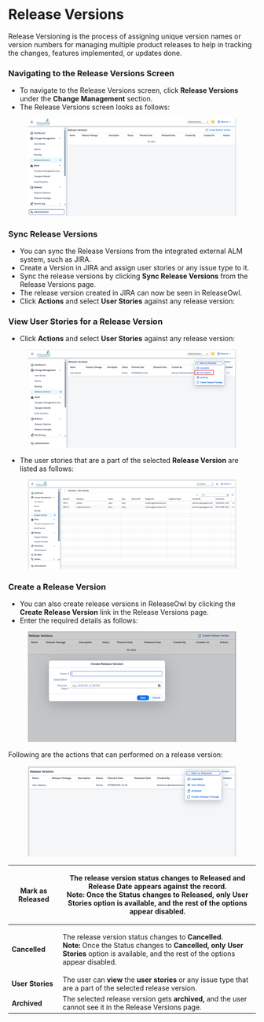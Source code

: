 # Release Versions

Release Versioning is the process of assigning unique version names or version numbers for managing multiple product releases to help in tracking the changes, features implemented, or updates done.

### Navigating to the Release Versions Screen <a href="#pdf-page-0ebflbp2eco5zehbqqzc-navigating-to-the-release-versions-screen" id="pdf-page-0ebflbp2eco5zehbqqzc-navigating-to-the-release-versions-screen"></a>

* To navigate to the Release Versions screen, click **Release Versions** under the **Change Management** section.
* The Release Versions screen looks as follows:

<figure><img src="../../.gitbook/assets/image (11) (1) (1) (1).png" alt=""><figcaption></figcaption></figure>

### Sync Release Versions <a href="#pdf-page-0ebflbp2eco5zehbqqzc-sync-release-versions" id="pdf-page-0ebflbp2eco5zehbqqzc-sync-release-versions"></a>

* You can sync the Release Versions from the integrated external ALM system, such as JIRA.
* Create a Version in JIRA and assign user stories or any issue type to it.
* Sync the release versions by clicking **Sync Release Versions** from the Release Versions page.
* The release version created in JIRA can now be seen in ReleaseOwl.
* Click **Actions** and select **User Stories** against any release version:

### **View User Stories for a Release Version** <a href="#pdf-page-0ebflbp2eco5zehbqqzc-view-user-stories-for-a-release-version" id="pdf-page-0ebflbp2eco5zehbqqzc-view-user-stories-for-a-release-version"></a>

* Click **Actions** and select **User Stories** against any release version:

<figure><img src="../../.gitbook/assets/image (14) (1) (1) (1).png" alt=""><figcaption></figcaption></figure>

* The user stories that are a part of the selected **Release Version** are listed as follows:

<figure><img src="../../.gitbook/assets/image (1) (1) (1) (1) (1) (1) (1) (1) (1) (1) (1) (1) (1) (1) (1) (1) (1).png" alt=""><figcaption></figcaption></figure>

### **Create a Release Version** <a href="#pdf-page-0ebflbp2eco5zehbqqzc-create-a-release-version" id="pdf-page-0ebflbp2eco5zehbqqzc-create-a-release-version"></a>

* You can also create release versions in ReleaseOwl by clicking the **Create Release Version** link in the Release Versions page.
* Enter the required details as follows:

<figure><img src="../../.gitbook/assets/image (12) (1) (1) (1).png" alt=""><figcaption></figcaption></figure>

Following are the actions that can performed on a release version:

<figure><img src="../../.gitbook/assets/image (13) (1) (1) (1).png" alt=""><figcaption></figcaption></figure>

| **Mark as Released** | <p>The release version status changes to <strong>Released</strong> and <strong>Release Date</strong> appears against the record.<br><strong>Note:</strong> Once the Status changes to <strong>Released, only User Stories</strong> option is available, and the rest of the options appear disabled.</p> |
| -------------------- | -------------------------------------------------------------------------------------------------------------------------------------------------------------------------------------------------------------------------------------------------------------------------------------------------------- |
| **Cancelled**        | <p>The release version status changes to <strong>Cancelled.</strong><br><strong>Note:</strong> Once the Status changes to <strong>Cancelled, only User Stories</strong> option is available, and the rest of the options appear disabled.</p>                                                            |
| **User Stories**     | The user can **view** the **user stories** or any issue type that are a part of the selected release version.                                                                                                                                                                                            |
| **Archived**         | The selected release version gets **archived,** and the user cannot see it in the Release Versions page.                                                                                                                                                                                                 |

